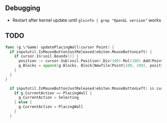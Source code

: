 ## Debugging

- Restart after kernel update until `glxinfo | grep "OpenGL version"` works

## TODO

```go
func (g \*Game) updatePlacingWall(cursor Point) {
  if inpututil.IsMouseButtonJustReleased(ebiten.MouseButtonLeft) {
    if cursor.In(soil.Bounds()) {
      position := cursor.Sub(soil.Position).Div(100).Mul(100).Add(Point{50, 50})
      g.Blocks = append(g.Blocks, Block{NewTile(Point{100, 100}, position, color.RGBA{0x00, 0x00, 0x00, 0xff}), WallBlock})
    }
  }
}
```

```go
  if inpututil.IsMouseButtonJustReleased(ebiten.MouseButtonLeft) && cursor.In(wallButton.CollisionBounds()) {
    if g.CurrentAction == PlacingWall {
      g.CurrentAction = Selecting
    } else {
      g.CurrentAction = PlacingWall
    }
  }
```
